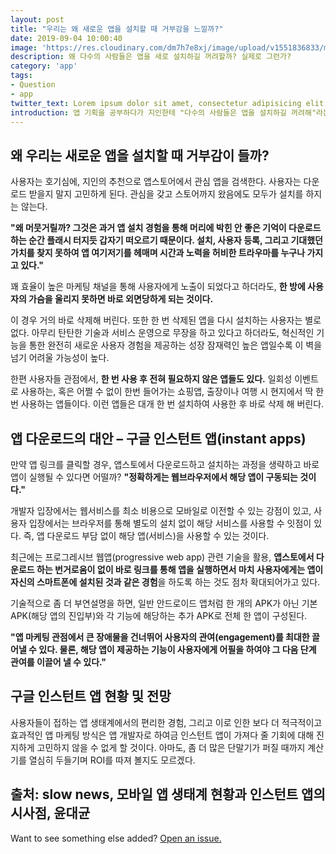 ```yaml
---
layout: post
title: "우리는 왜 새로운 앱을 설치할 때 거부감을 느낄까?"
date: 2019-09-04 10:00:40
image: 'https://res.cloudinary.com/dm7h7e8xj/image/upload/v1551836833/mission_impossible_djiusi.jpg'
description: 왜 다수의 사람들은 앱을 새로 설치하길 꺼려할까? 실제로 그런가?
category: 'app'
tags:
- Question
- app
twitter_text: Lorem ipsum dolor sit amet, consectetur adipisicing elit.
introduction: 앱 기획을 공부하다가 지인한테 "다수의 사람들은 앱을 설치하길 꺼려해"라는 말을 들었다.
---
```



## 왜 우리는 새로운 앱을 설치할 때 거부감이 들까?

사용자는 호기심에, 지인의 추천으로 앱스토어에서 관심 앱을 검색한다.
사용자는 다운로드 받을지 말지 고민하게 된다. 관심을 갖고 스토어까지 왔음에도 모두가 설치를 하지는 않는다. 

**"왜 머뭇거릴까? 그것은 과거 앱 설치 경험을 통해 머리에 박힌 안 좋은 기억이 다운로드 하는 순간 플래시 터지듯 갑자기 떠오르기 때문이다. 설치, 사용자 등록, 그리고 기대했던 가치를 찾지 못하여 앱 여기저기를 헤매며 시간과 노력을 허비한 트라우마를 누구나 가지고 있다."**

꽤 효율이 높은 마케팅 채널을 통해 사용자에게 노출이 되었다고 하더라도, **한 방에 사용자의 가슴을 울리지 못하면 바로 외면당하게 되는 것이다.**

이 경우 거의 바로 삭제해 버린다. 또한 한 번 삭제된 앱을 다시 설치하는 사용자는 별로 없다. 아무리 탄탄한 기술과 서비스 운영으로 무장을 하고 있다고 하더라도, 혁신적인 기능을 통한 완전히 새로운 사용자 경험을 제공하는 성장 잠재력인 높은 앱일수록 이 벽을 넘기 어려울 가능성이 높다.

한편 사용자들 관점에서, **한 번 사용 후 전혀 필요하지 않은 앱들도 있다.** 일회성 이벤트로 사용하는, 혹은 어쩔 수 없이 한번 들어가는 쇼핑앱, 출장이나 여행 시 현지에서 딱 한 번 사용하는 앱들이다. 이런 앱들은 대개 한 번 설치하여 사용한 후 바로 삭제 해 버린다.

## 앱 다운로드의 대안 – 구글 인스턴트 앱(instant apps)

만약 앱 링크를 클릭할 경우, 앱스토에서 다운로드하고 설치하는 과정을 생략하고 바로 앱이 실행될 수 있다면 어떨까? 
**"정확하게는 웹브라우저에서 해당 앱이 구동되는 것이다."**

개발자 입장에서는 웹서비스를 최소 비용으로 모바일로 이전할 수 있는 강점이 있고, 사용자 입장에서는 브라우저를 통해 별도의 설치 없이 해당 서비스를 사용할 수 잇점이 있다. 즉, 앱 다운로드 부담 없이 해당 앱(서비스)을 사용할 수 있는 것이다.

최근에는 프로그레시브 웹앱(progressive web app) 관련 기술을 활용, **앱스토에서 다운로드 하는 번거로움이 없이 바로 링크를 통해 앱을 실행하면서 마치 사용자에게는 앱이 자신의 스마트폰에 설치된 것과 같은 경험**을 하도록 하는 것도 점차 확대되어가고 있다.

기술적으로 좀 더 부연설명을 하면, 일반 안드로이드 앱처럼 한 개의 APK가 아닌 기본 APK(해당 앱의 진입부)와 각 기능에 해당하는 추가 APK로 전체 한 앱이 구성된다.

**"앱 마케팅 관점에서 큰 장애물을 건너뛰어 사용자의 관여(engagement)를 최대한 끌어낼 수 있다. 물론, 해당 앱이 제공하는 기능이 사용자에게 어필을 하여야 그 다음 단계 관여를 이끌어 낼 수 있다."**

## 구글 인스턴트 앱 현황 및 전망

사용자들이 접하는 앱 생태계에서의 편리한 경험, 그리고 이로 인한 보다 더 적극적이고 효과적인 앱 마케팅 방식은 앱 개발자로 하여금 인스턴트 앱이 가져다 줄 기회에 대해 진지하게 고민하지 않을 수 없게 할 것이다. 아마도, 좀 더 많은 단말기가 퍼질 때까지 계산기를 열심히 두들기며 ROI를 따져 볼지도 모르겠다.

출처: slow news, 모바일 앱 생태계 현황과 인스턴트 앱의 시사점, 윤대균 
-----

Want to see something else added? <a href="https://github.com/poole/poole/issues/new">Open an issue.</a>










